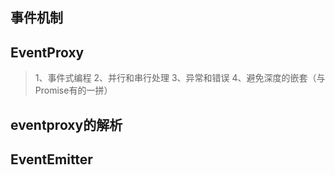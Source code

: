 事件机制
---

## EventProxy
> 1、事件式编程
> 2、并行和串行处理
> 3、异常和错误
> 4、避免深度的嵌套（与Promise有的一拼）


## eventproxy的解析

## EventEmitter




